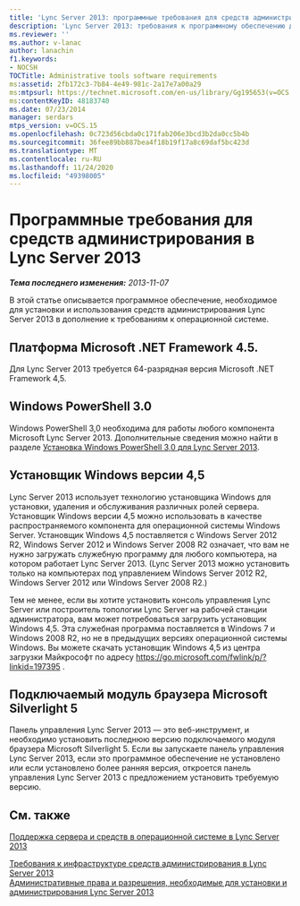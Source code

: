 ```yaml
---
title: 'Lync Server 2013: программные требования для средств администрирования'
description: 'Lync Server 2013: требования к программному обеспечению для администрирования.'
ms.reviewer: ''
ms.author: v-lanac
author: lanachin
f1.keywords:
- NOCSH
TOCTitle: Administrative tools software requirements
ms:assetid: 2fb172c3-7b84-4e49-981c-2a17e7a00a29
ms:mtpsurl: https://technet.microsoft.com/en-us/library/Gg195653(v=OCS.15)
ms:contentKeyID: 48183740
ms.date: 07/23/2014
manager: serdars
mtps_version: v=OCS.15
ms.openlocfilehash: 0c723d56cbda0c171fab206e3bcd3b2da0cc5b4b
ms.sourcegitcommit: 36fee89bb887bea4f18b19f17a8c69daf5bc423d
ms.translationtype: MT
ms.contentlocale: ru-RU
ms.lasthandoff: 11/24/2020
ms.locfileid: "49398005"
---
```

# <a name="administrative-tools-software-requirements-in-lync-server-2013"></a>Программные требования для средств администрирования в Lync Server 2013

<div data-xmlns="http://www.w3.org/1999/xhtml">

<div class="topic" data-xmlns="http://www.w3.org/1999/xhtml" data-msxsl="urn:schemas-microsoft-com:xslt" data-cs="https://msdn.microsoft.com/">

<div data-asp="https://msdn2.microsoft.com/asp">



</div>

<div id="mainSection">

<div id="mainBody">

<span> </span>

_**Тема последнего изменения:** 2013-11-07_

В этой статье описывается программное обеспечение, необходимое для установки и использования средств администрирования Lync Server 2013 в дополнение к требованиям к операционной системе.

<div>

## <a name="microsoft-net-framework-45"></a>Платформа Microsoft .NET Framework 4.5.

Для Lync Server 2013 требуется 64-разрядная версия Microsoft .NET Framework 4,5.

</div>

<div>

## <a name="windows-powershell-30"></a>Windows PowerShell 3.0

Windows PowerShell 3,0 необходима для работы любого компонента Microsoft Lync Server 2013. Дополнительные сведения можно найти в разделе [Установка Windows PowerShell 3,0 для Lync Server 2013](lync-server-2013-installing-windows-powershell-3-0.md).

</div>

<div>

## <a name="windows-installer-version-45"></a>Установщик Windows версии 4,5

Lync Server 2013 использует технологию установщика Windows для установки, удаления и обслуживания различных ролей сервера. Установщик Windows версии 4,5 можно использовать в качестве распространяемого компонента для операционной системы Windows Server. Установщик Windows 4,5 поставляется с Windows Server 2012 R2, Windows Server 2012 и Windows Server 2008 R2 означает, что вам не нужно загружать служебную программу для любого компьютера, на котором работает Lync Server 2013. (Lync Server 2013 можно установить только на компьютерах под управлением Windows Server 2012 R2, Windows Server 2012 или Windows Server 2008 R2.)

Тем не менее, если вы хотите установить консоль управления Lync Server или построитель топологии Lync Server на рабочей станции администратора, вам может потребоваться загрузить установщик Windows 4,5. Эта служебная программа поставляется в Windows 7 и Windows 2008 R2, но не в предыдущих версиях операционной системы Windows. Вы можете скачать установщик Windows 4,5 из центра загрузки Майкрософт по адресу <https://go.microsoft.com/fwlink/p/?linkid=197395> .

</div>

<div>

## <a name="microsoft-silverlight-5-browser-plug-in"></a>Подключаемый модуль браузера Microsoft Silverlight 5

Панель управления Lync Server 2013 — это веб-инструмент, и необходимо установить последнюю версию подключаемого модуля браузера Microsoft Silverlight 5. Если вы запускаете панель управления Lync Server 2013, если это программное обеспечение не установлено или если установлено более ранняя версия, откроется панель управления Lync Server 2013 с предложением установить требуемую версию.

</div>

<div>

## <a name="see-also"></a>См. также


[Поддержка сервера и средств в операционной системе в Lync Server 2013](lync-server-2013-server-and-tools-operating-system-support.md)  


[Требования к инфраструктуре средств администрирования в Lync Server 2013](lync-server-2013-administrative-tools-infrastructure-requirements.md)  
[Административные права и разрешения, необходимые для установки и администрирования Lync Server 2013](lync-server-2013-administrator-rights-and-permissions-required-for-setup-and-administration.md)  
  

</div>

</div>

<span> </span>

</div>

</div>

</div>

